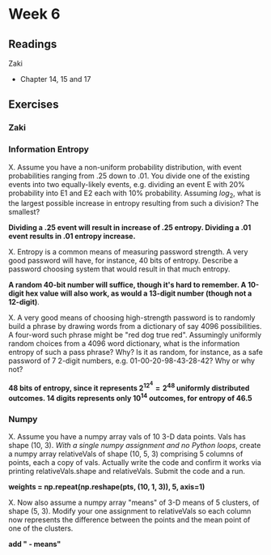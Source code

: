 # Week 6

## Readings
Zaki
  * Chapter 14, 15 and 17

## Exercises
### Zaki



### Information Entropy

X. Assume you have a non-uniform probability distribution, with event probabilities ranging from .25 down to .01.  You divide one of the existing events into two equally-likely events, e.g. dividing an event E with 20% probability into E1 and E2 each with 10% probability.  Assuming $log_2$, what is the largest possible increase in entropy resulting from such a division?  The smallest?

**Dividing a .25 event will result in increase of .25 entropy.  Dividing a .01 event results in .01 entropy increase.**

X. Entropy is a common means of measuring password strength.  A very good password will have, for instance, 40 bits of entropy.  Describe a password choosing system that would result in that much entropy.

**A random 40-bit number will suffice, though it's hard to remember.  A 10-digit hex value will also work, as would a 13-digit number (though not a 12-digit)**.  

X. A very good means of choosing high-strength password is to randomly build a phrase by drawing words from a dictionary of say 4096 possibilities.  A four-word such phrase might be "red dog true red".  Assumingly uniformly random choices from a 4096 word dictionary, what is the information entropy of such a pass phrase?  Why? Is it as random, for instance, as a safe password of 7 2-digit numbers, e.g. 01-00-20-98-43-28-42?  Why or why not?

**48 bits of entropy, since it represents $2^{12^4} = 2^{48}$ uniformly distributed outcomes.  14 digits represents only $10^{14}$ outcomes, for entropy of 46.5**

### Numpy

X. Assume you have a numpy array vals of 10 3-D data points.  Vals has shape (10, 3).   *With a single numpy assignment and no Python loops*, create a numpy array relativeVals of shape (10, 5, 3) comprising 5 columns of points, each a copy of vals. Actually write the code and confirm it works via printing relativeVals.shape and relativeVals.  Submit the code and a run.

**weights = np.repeat(np.reshape(pts, (10, 1, 3)), 5, axis=1)**

X. Now also assume a numpy array "means" of 3-D means of 5 clusters, of shape (5, 3).  Modify your one assignment to relativeVals so each column now represents the difference between the points and the mean point of one of the clusters.

**add " - means"**

